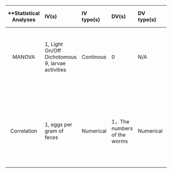 
| **Statistical Analyses	|  IV(s)  |  IV type(s) |  DV(s)  |  DV type(s)  |  Control Var | Control Var type  | Question to be answered | _H0_ | alpha | link to paper **|
|:----------:|:----------|:------------|:-------------|:-------------|:------------|:------------- |:------------------|:----:|:-------:|:-------|
 MANOVA	| 1, Light On/Off	Dichotomous	9, larvae activities |	Continous	| 0	| N/A	| Do Zebrafish larvae display rich locomotor behaviour upon external stimulation? |	Locomotor activity before stimulation = Locomotor activity during/after stimulation	| 0.05 | [Statistical Analysis of Zebrafish Locomotor Response](http://journals.plos.org/plosone/article?id=10.1371/journal.pone.0139521) 
 |||||||||  
Correlation	| 1, eggs per gram of feces | Numerical | 1，The numbers of the worms| Numerical | 1, 1，	egg-positive or negative |  categorical | 	If the numbers of the worms correlated with the egg counts in human clonorchiasis | there was no significant positive  correlation between eggs per gram of feces and numbers of worms | 0.001 | [Correlation between Discharged Worms and Fecal Egg Counts in Human Clonorchiasis](http://journals.plos.org/plosntds/article?id=10.1371/journal.pntd.0001339) |
